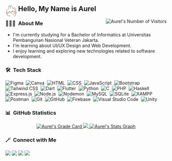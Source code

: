<div>
  <img alt="Greetings" src="bunny-hello.gif" width="40" align="left"/>
  <h2>Hello, My Name is Aurel</h2>
</div>
<img alt="Aurel's Number of Visitors" src="https://komarev.com/ghpvc/?username=aurelizzety&color=67A4AC&label=Number+of+Visitors" align="right"/>

### 👩🏻‍💻 &nbsp;About Me

- I'm currently studying for a Bachelor of Informatics at Universitas Pembangunan Nasional Veteran Jakarta.
- I'm learning about UI/UX Design and Web Development.
- I enjoy learning and exploring new technologies related to software development.

### 🛠 &nbsp;Tech Stack

![Figma](https://img.shields.io/badge/Figma-05122A?style=flat&logo=figma&logoColor=13BDFE)&nbsp;
![Canva](https://img.shields.io/badge/Canva-05122A?style=flat&logo=canva&logoColor=00C4CC)&nbsp;
![HTML](https://img.shields.io/badge/HTML-05122A?style=flat&logo=HTML5&logoColor=E34F26)&nbsp;
![CSS](https://img.shields.io/badge/CSS-05122A?style=flat&logo=css3&logoColor=1572B6)&nbsp;
![JavaScript](https://img.shields.io/badge/JavaScript-05122A?style=flat&logo=javascript&logoColor=F7DF1E)&nbsp;
![Bootstrap](https://img.shields.io/badge/Bootstrap-05122A?style=flat&logo=bootstrap&logoColor=7952B3)&nbsp;
![Tailwind CSS](https://img.shields.io/badge/Tailwind%20CSS-05122A?style=flat&logo=tailwindcss&logoColor=06B6D4)&nbsp;
![Dart](https://img.shields.io/badge/Dart-05122A?style=flat&logo=dart&logoColor=2BB7F6)&nbsp;
![Flutter](https://img.shields.io/badge/Flutter-05122A?style=flat&logo=flutter&logoColor=5EC8F8)&nbsp;
![Python](https://img.shields.io/badge/Python-05122A?style=flat&logo=python&logoColor=326B9B)&nbsp;
![C](https://img.shields.io/badge/C-05122A?style=flat&logo=c&logoColor=5C6BBE)&nbsp;
![PHP](https://img.shields.io/badge/PHP-05122A?style=flat&logo=php&logoColor=777BB4)&nbsp;
![Haskell](https://img.shields.io/badge/Haskell-05122A?style=flat&logo=haskell&logoColor=5D4F85)&nbsp;
![Express.js](https://img.shields.io/badge/Express.js-05122A?style=flat&logo=express&logoColor=ffffff)&nbsp;
![Node.js](https://img.shields.io/badge/Node.js-05122A?style=flat&logo=nodedotjs&logoColor=339933)&nbsp;
![Nodemon](https://img.shields.io/badge/Nodemon-05122A?style=flat&logo=nodemon&logoColor=76D04B)&nbsp;
![MySQL](https://img.shields.io/badge/MySQL-05122A?style=flat&logo=mysql&logoColor=4479A1)&nbsp;
![SQLite](https://img.shields.io/badge/SQLite-05122A?style=flat&logo=sqlite&logoColor=5CAADC)&nbsp;
![XAMPP](https://img.shields.io/badge/XAMPP-05122A?style=flat&logo=xampp&logoColor=FB7A24)&nbsp;
![Postman](https://img.shields.io/badge/Postman-05122A?style=flat&logo=postman&logoColor=FF6C37)&nbsp;
![Git](https://img.shields.io/badge/Git-05122A?style=flat&logo=git&logoColor=F05032)&nbsp;
![GitHub](https://img.shields.io/badge/GitHub-05122A?style=flat&logo=github&logoColor=FFFFFF)&nbsp;
![Firebase](https://img.shields.io/badge/Firebase-05122A?style=flat&logo=firebase&logoColor=FFCA28)&nbsp;
![Visual Studio Code](https://img.shields.io/badge/Visual%20Studio%20Code-05122A?style=flat&logo=visual-studio-code&logoColor=007ACC)&nbsp;
![Unity](https://img.shields.io/badge/Unity-05122A?style=flat&logo=unity&logoColor=FFFFFF)&nbsp;


### 📊 &nbsp;GitHub Statistics

<p align="center">
  <a href="https://github.com/aurelizzety">
    <img height="180em" alt="Aurel's Grade Card" src="https://github-readme-stats.vercel.app/api?username=aurelizzety&show_icons=true&theme=nord"/>    
    <img height="180em" src="https://github-readme-stats.vercel.app/api/top-langs/?username=aurelizzety&layout=compact&langs_count=8&theme=nord"/>
    <img alt="Aurel's Stats Graph" src="http://github-profile-summary-cards.vercel.app/api/cards/profile-details?username=aurelizzety&theme=nord_dark" width="750"/>
  </a>
</p>

### &#129668; &nbsp;Connect with Me

<p align="left">
  <a href="https://https://www.linkedin.com/in/aurelizzety/"><img src="https://img.shields.io/badge/Aurel%20Izzety-0A66C2?style=flat&logo=linkedin&logoColor=white"/></a>
  <a href="mailto:aurelizzety@gmail.com"><img src="https://img.shields.io/badge/aurelizzety@gmail.com-B04759?style=flat&logo=gmail&logoColor=white"/></a>
  <a href="https://www.behance.net/relzzy"><img src="https://img.shields.io/badge/Aurel%20Izzety-1769FF?style=flat&logo=behance&logoColor=white"/></a>
  <a href="https://dribbble.com/relzzy"><img src="https://img.shields.io/badge/Aurel%20Izzety-EA4C89?style=flat&logo=dribbble&logoColor=white"/></a>
</p>
